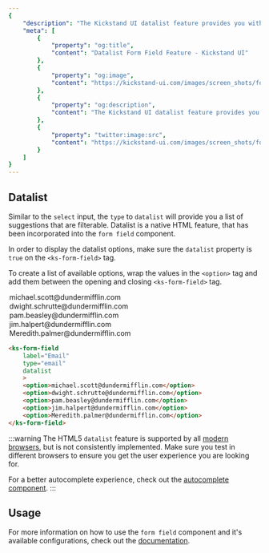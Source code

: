 ```yaml
---
{
    "description": "The Kickstand UI datalist feature provides you with a list of input suggestions that are filterable.",
    "meta": [
        {
            "property": "og:title",
            "content": "Datalist Form Field Feature - Kickstand UI"
        },
        {
            "property": "og:image",
            "content": "https://kickstand-ui.com/images/screen_shots/form-field.png"
        },
        {
            "property": "og:description",
            "content": "The Kickstand UI datalist feature provides you with a list of input suggestions that are filterable."
        },
        {
            "property": "twitter:image:src",
            "content": "https://kickstand-ui.com/images/screen_shots/form-field.png"
        }
    ]
}
---
```


## Datalist

Similar to the `select` input, the `type` to `datalist` will provide you a list of suggestions that are filterable. Datalist is a native HTML feature, that has been incorporated into the `form field` component.

In order to display the datalist options, make sure the `datalist` property is `true` on the `<ks-form-field>` tag.

To create a list of available options, wrap the values in the `<option>` tag and add them between the opening and closing `<ks-form-field>` tag.

<div class="my-xl">
    <ks-form-field
        label="Email"
        type="email"
        datalist
        >
        <option>michael.scott@dundermifflin.com</option>
        <option>dwight.schrutte@dundermifflin.com</option>
        <option>pam.beasley@dundermifflin.com</option>
        <option>jim.halpert@dundermifflin.com</option>
        <option>Meredith.palmer@dundermifflin.com</option>
    </ks-form-field>
</div>

```html
<ks-form-field
    label="Email"
    type="email"
    datalist
    >
    <option>michael.scott@dundermifflin.com</option>
    <option>dwight.schrutte@dundermifflin.com</option>
    <option>pam.beasley@dundermifflin.com</option>
    <option>jim.halpert@dundermifflin.com</option>
    <option>Meredith.palmer@dundermifflin.com</option>
</ks-form-field>
```

:::warning
The HTML5 `datalist` feature is supported by all [modern browsers](https://caniuse.com/#feat=datalist), but is not consistently implemented. Make sure you test in different browsers to ensure you get the user experience you are looking for.

For a better autocomplete experience, check out the [autocomplete component](./autocomplete.md).
:::

## Usage

For more information on how to use the `form field` component and it's available configurations, check out the [documentation](./form-field.md).
